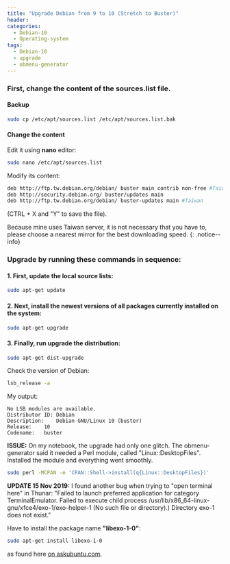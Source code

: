 ```yaml
---
title: "Upgrade Debian from 9 to 10 (Stretch to Buster)"
header:
categories:
  - Debian-10
  - Operating-system
tags:
  - Debian-10  
  - upgrade
  - obmenu-generator
---
```


### First, change the content of the **sources.list** file.

#### Backup
```bash
sudo cp /etc/apt/sources.list /etc/apt/sources.list.bak
```
#### Change the content
Edit it using **nano** editor:
```bash
sudo nano /etc/apt/sources.list
```
Modify its content:
```bash
deb http://ftp.tw.debian.org/debian/ buster main contrib non-free #Taiwan
deb http://security.debian.org/ buster/updates main
deb http://ftp.tw.debian.org/debian/ buster-updates main #Taiwan
```
(CTRL + X and "Y" to save the file).

Because mine uses Taiwan server, it is not necessary that you have to, please choose a nearest mirror for the best downloading speed.
{: .notice--info}

### Upgrade by running these commands in sequence:

#### 1. First, update the local source lists:
```bash
sudo apt-get update
```
#### 2. Next, install the newest versions of all packages currently installed on the system:
```bash
sudo apt-get upgrade
```
#### 3. Finally, run upgrade the distribution:
```bash
sudo apt-get dist-upgrade
```
Check the version of Debian:

```bash
lsb_release -a
```
My output:

```
No LSB modules are available.
Distributor ID:	Debian
Description:	Debian GNU/Linux 10 (buster)
Release:	10
Codename:	buster
```

**ISSUE:** On my notebook, the upgrade had only one glitch. The obmenu-generator said it needed a Perl module, called "Linux::DesktopFiles". Installed the module and everything went smoothly.

```bash
sudo perl -MCPAN -e 'CPAN::Shell->install(q{Linux::DesktopFiles})'
```

**UPDATE 15 Nov 2019:** I found another bug when trying to "open terminal here" in Thunar: "Failed to launch preferred application for category TerminalEmulator. Failed to execute child process /usr/lib/x86_64-linux-gnu/xfce4/exo-1/exo-helper-1 (No such file or directory).) Directory exo-1 does not exist."

Have to install the package name **"libexo-1-0"**:
```bash
sudo apt-get install libexo-1-0
```

as found here [on askubuntu.com](https://askubuntu.com/questions/1136194/xfce-can-not-start-preferred-applications-under-ubuntu-19-04).
